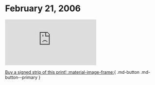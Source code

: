 # February 21, 2006

![](https://www.achewood.com/comic.php?date=02212006)

[Buy a signed strip of this print! :material-image-frame:](https://achewood-holiday-pop-up.myshopify.com/products/strip#02212006){ .md-button .md-button--primary }
